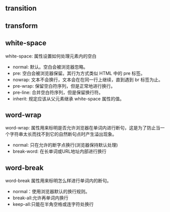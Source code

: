 ## transition
## transform


## white-space
white-space: 属性设置如何处理元素内的空白
* normal: 默认。空白会被浏览器忽略。
* pre: 空白会被浏览器保留。其行为方式类似 HTML 中的 pre 标签。
* nowrap: 文本不会换行，文本会在在同一行上继续，直到遇到 br 标签为止。
* pre-wrap: 保留空白符序列，但是正常地进行换行。
* pre-line: 合并空白符序列，但是保留换行符。
* inherit: 规定应该从父元素继承 white-space 属性的值。


## word-wrap
word-wrap: 属性用来标明是否允许浏览器在单词内进行断句，这是为了防止当一个字符串太长而找不到它的自然断句点时产生溢出现象。
* normal: 只在允许的断字点换行(浏览器保持默认处理)
* break-word: 在长单词或URL地址内部进行换行


## word-break 
word-break 属性用来标明怎么样进行单词内的断句。
* normal：使用浏览器默认的换行规则。
* break-all:允许再单词内换行
* keep-all:只能在半角空格或连字符处换行
